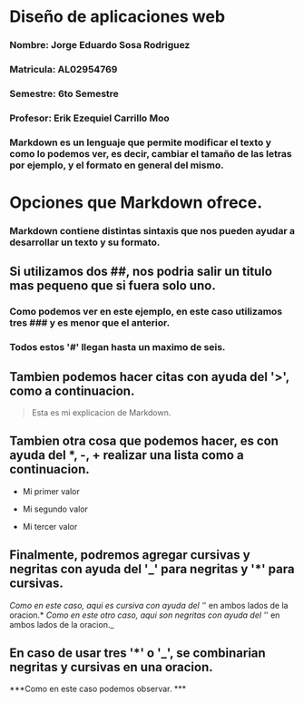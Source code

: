 # Diseño de aplicaciones web 
### Nombre: Jorge Eduardo Sosa Rodriguez 
### Matricula: AL02954769 
### Semestre: 6to Semestre 
### Profesor: Erik Ezequiel Carrillo Moo 
### Markdown es un lenguaje que permite modificar el texto y como lo podemos ver, es decir, cambiar el tamaño de las letras por ejemplo, y el formato en general del mismo.

# Opciones que Markdown ofrece. 
### Markdown contiene distintas sintaxis que nos pueden ayudar a desarrollar un texto y su formato.
##

## Si utilizamos dos ##, nos podria salir un titulo mas pequeno que si fuera solo uno.
### Como podemos ver en este ejemplo, en este caso utilizamos tres ### y es menor que el anterior. 
### Todos estos '#' llegan hasta un maximo de seis.
## Tambien podemos hacer citas con ayuda del '>', como a continuacion. 
> Esta es mi explicacion de Markdown. 
## Tambien otra cosa que podemos hacer, es con ayuda del *, -, + realizar una lista como a continuacion.
- Mi primer valor 
+ Mi segundo valor 
* Mi tercer valor
## Finalmente, podremos agregar cursivas y negritas con ayuda del '_' para negritas y '*' para cursivas.
*Como en este caso, aqui es cursiva con ayuda del '*' en ambos lados de la oracion.*
_Como en este otro caso, aqui son negritas con ayuda del '_' en ambos lados de la oracion._
## En caso de usar tres '*' o '_', se combinarian negritas y cursivas en una oracion.
***Como en este caso podemos observar. ***